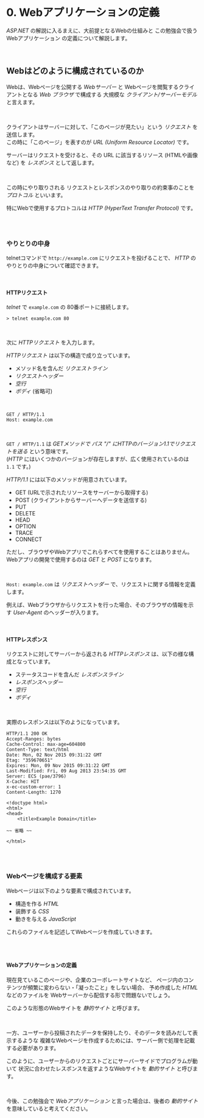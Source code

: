 # 0. Webアプリケーションの定義

*ASP.NET* の解説に入るまえに、大前提となるWebの仕組みと
この勉強会で扱う Webアプリケーション の定義について解説します。

<br>

## Webはどのように構成されているのか

Webは、Webページを公開する *Webサーバー* と
Webページを閲覧するクライアントとなる *Web ブラウザ* で構成する
大規模な *クライアント/サーバーモデル* と言えます。

<br>

クライアントはサーバーに対して、「このページが見たい」という *リクエスト* を送信します。  
この時に「このページ」を表すのが *URL (Uniform Resource Locator)* です。

サーバーはリクエストを受けると、その URL に該当するリソース (HTMLや画像など) を *レスポンス* として返します。

<br>

この時にやり取りされる リクエストとレスポンスのやり取りの約束事のことを *プロトコル* といいます。

特にWebで使用するプロトコルは *HTTP (HyperText Transfer Protocol)* です。

<br><br>

### やりとりの中身

telnetコマンドで `http://example.com` にリクエストを投げることで、
*HTTP* のやりとりの中身について確認できます。

<br>

#### HTTPリクエスト

*telnet* で `example.com` の 80番ポートに接続します。

```
> telnet example.com 80
```

<br>

次に *HTTPリクエスト* を入力します。

*HTTPリクエスト* は以下の構造で成り立っています。

* メソッド名を含んだ *リクエストライン*
* *リクエストヘッダー*
* *空行*
* *ボディ* (省略可)

<br>

```
GET / HTTP/1.1
Host: example.com

```

<br>

`GET / HTTP/1.1` は *GETメソッドで パス "/" にHTTPのバージョン1.1でリクエストを送る* という意味です。  
(*HTTP* にはいくつかのバージョンが存在しますが、広く使用されているのは `1.1` です。)

*HTTP/1.1* には以下のメソッドが用意されています。

* GET (URLで示されたリソースをサーバーから取得する)
* POST (クライアントからサーバーへデータを送信する)
* PUT
* DELETE
* HEAD
* OPTION
* TRACE
* CONNECT

ただし、ブラウザやWebアプリでこれらすべてを使用することはありません。  
Webアプリの開発で使用するのは *GET* と *POST* になります。

<br>

`Host: example.com` は *リクエストヘッダー* で、リクエストに関する情報を定義します。

例えば、Webブラウザからリクエストを行った場合、そのブラウザの情報を示す *User-Agent* のヘッダーが入ります。

<br>

#### HTTPレスポンス

リクエストに対してサーバーから返される *HTTPレスポンス* は、以下の様な構成となっています。

* ステータスコードを含んだ *レスポンスライン*
* *レスポンスヘッダー*
* *空行*
* *ボディ*

<br>

実際のレスポンスは以下のようになっています。

```
HTTP/1.1 200 OK
Accept-Ranges: bytes
Cache-Control: max-age=604800
Content-Type: text/html
Date: Mon, 02 Nov 2015 09:31:22 GMT
Etag: "359670651"
Expires: Mon, 09 Nov 2015 09:31:22 GMT
Last-Modified: Fri, 09 Aug 2013 23:54:35 GMT
Server: ECS (pae/3796)
X-Cache: HIT
x-ec-custom-error: 1
Content-Length: 1270

<!doctype html>
<html>
<head>
    <title>Example Domain</title>

~~ 省略 ~~

</html>
```

<br><br>

### Webページを構成する要素

Webページは以下のような要素で構成されています。

* 構造を作る *HTML*
* 装飾する *CSS*
* 動きを与える *JavaScript*

これらのファイルを記述してWebページを作成していきます。

<br><br>

#### Webアプリケーションの定義

現在見ているこのページや、企業のコーポレートサイトなど、
ページ内のコンテンツが頻繁に変わらない・「凝ったこと」をしない場合、
予め作成した *HTML* などのファイルを Webサーバーから配信する形で問題ないでしょう。

このような形態のWebサイトを *静的サイト* と呼びます。

<br>

一方、ユーザーから投稿されたデータを保持したり、そのデータを読みだして表示するような
複雑なWebページを作成するためには、サーバー側で処理を記載する必要があります。

このように、ユーザーからのリクエストごとにサーバーサイドでプログラムが動いて
状況に合わせたレスポンスを返すようなWebサイトを *動的サイト* と呼びます。

<br>

今後、この勉強会で *Webアプリケーション* と言った場合は、後者の *動的サイト* を意味していると考えてください。

<br><br>
